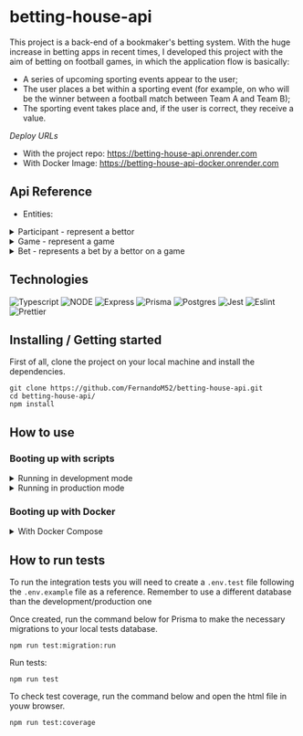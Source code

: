 # betting-house-api
This project is a back-end of a bookmaker's betting system. With the huge increase in betting apps in recent times, I developed this project with the aim of betting on football games, in which the application flow is basically:
- A series of upcoming sporting events appear to the user;
- The user places a bet within a sporting event (for example, on who will be the winner between a football match between Team A and Team B);
- The sporting event takes place and, if the user is correct, they receive a value.

*Deploy URLs*
- With the project repo: https://betting-house-api.onrender.com
- With Docker Image: https://betting-house-api-docker.onrender.com

## Api Reference
- Entities:
<details>
  <summary>Participant - represent a bettor</summary>
  
  ```
{

  ID number; // participant id, e.g. 1
  createdAt: string; // date and time of participant creation, e.g. "2023-09-27T19:22:50.503Z"
  updatedAt: string; // same above for last update data
  name: sequence; //participant's name, e.g. "John"
  balance: number; // participant's current balance, represented in cents, e.g. 1000 (R$ 10.00)

}
  ```
</details>

<details>
  <summary>Game - represent a game</summary>
  
  ```
{

  id: number; // game id
  createdAt: string;
  updatedAt: string;
  homeTeamName: string; // name of the home team, e.g. "Team A"
  awayTeamName: string; // name of the visiting team, e.g. "Team B"
  homeTeamScore: number; // home team goals, e.g. 3
  awayTeamScore: number; // goals from the visiting team, e.g. 1
  isFinished: boolean; // true if the game has already been closed, false otherwise

}
  ```
</details>

<details>
  <summary>Bet - represents a bet by a bettor on a game</summary>
  
  ```
{

  id: number; // bet id
  createdAt: string;
  updatedAt: string;
  homeTeamScore: number; // number of home team goals bet, e.g. 2
  awayTeamScore: number; // number of goals for the visiting team bet, e.g. 3
  amountBet: number; // amount bet, represented in cents, e.g. 1000 (R$ 10.00)
  gameId: number; // id of the game on which the bet was placed
  participantId: number; // id of the participant who placed the bet
  status: string; // current status of the bet, which can be PENDING (game not yet finished), WON (final score of the game correct) or LOST (final score of the game correct)
  amountWon: number || null; // total amount won on the bet or void while the bet is still PENDING

}
  ```
</details>

## Technologies

<div>

![Typescript](https://img.shields.io/badge/TypeScript-3178C6.svg?style=for-the-badge&logo=TypeScript&logoColor=white)
![NODE](https://img.shields.io/badge/Node.js-339933.svg?style=for-the-badge&logo=nodedotjs&logoColor=white)
![Express](https://img.shields.io/badge/Express-000000.svg?style=for-the-badge&logo=Express&logoColor=white)
![Prisma](https://img.shields.io/badge/Prisma-2D3748.svg?style=for-the-badge&logo=Prisma&logoColor=white)
![Postgres](https://img.shields.io/badge/PostgreSQL-4169E1.svg?style=for-the-badge&logo=PostgreSQL&logoColor=white)
![Jest](https://img.shields.io/badge/Jest-C21325.svg?style=for-the-badge&logo=Jest&logoColor=white)
![Eslint](https://img.shields.io/badge/ESLint-4B32C3.svg?style=for-the-badge&logo=ESLint&logoColor=white)
![Prettier](https://img.shields.io/badge/Prettier-F7B93E.svg?style=for-the-badge&logo=Prettier&logoColor=black)
</div>

## Installing / Getting started
First of all, clone the project on your local machine and install the dependencies.

```
git clone https://github.com/FernandoM52/betting-house-api.git
cd betting-house-api/
npm install
```

## How to use

### Booting up with scripts

<details>
  <summary>Running in development mode</summary>
  
-  To run in development mode you will need to create a `.env.development` file following the `.env.example` file as a reference.

Once created, run the command below for Prisma to make the necessary migrations to your local database.

```
npm run dev:migration:run
```

To create your own migrations use the command:

```
npm run dev:migration:generate
```

Finnaly, start app in development mode:

```
npm run dev
```

</details>

<details>
  <summary>Running in production mode</summary>

- To run in production mode you will need to create a `.env` file following the `.env.example` file as a reference.
  
Once created, run the command below to build the project:
```
npm run build
```

And finnaly, start the project:
```
npm run start:prod
```

</details>

### Booting up with Docker
<details>
  <summary>With Docker Compose</summary>
  
  - Run the command:
  
  ```
  docker compose up -d
  ```
  
  - You can access the api through the localhost address:
  ```
  localhost:5000/health
  ```
    
  - To stop containers, run:
  ```
  docker compose down
  ```
</details>

## How to run tests

To run the integration tests you will need to create a `.env.test` file following the `.env.example` file as a reference. Remember to use a different database than the development/production one

Once created, run the command below for Prisma to make the necessary migrations to your local tests database.

```
npm run test:migration:run
```

Run tests:

```
npm run test
```

To check test coverage, run the command below and open the html file in youw browser.

```
npm run test:coverage
```
